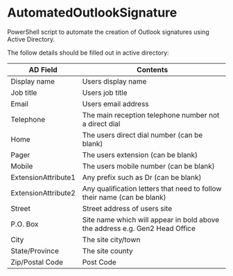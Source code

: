 # AutomatedOutlookSignature
PowerShell script to automate the creation of Outlook signatures using Active Directory.

The follow details should be filled out in active directory:

| AD Field  | Contents |
| ------------- | ------------- |
| Display name | Users display name |
| Job title | Users job title |
| Email | Users email address  |
| Telephone  | The main reception telephone number not a direct dial |
| Home | The users direct dial number (can be blank) |
| Pager | The users extension (can be blank) |
| Mobile | The users mobile number (can be blank) |
| ExtensionAttribute1 | Any prefix such as Dr (can be blank) |
| ExtensionAttribute2 | Any qualification letters that need to follow their name (can be blank) |
| Street | Street address of users site |
| P.O. Box | Site name which will appear in bold above the address e.g. Gen2 Head Office |
| City | The site city/town |
| State/Province | The site county | 
| Zip/Postal Code | Post Code |
